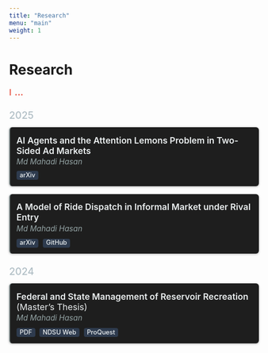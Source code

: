 ```yaml
---
title: "Research"
menu: "main"
weight: 1
---
```


<style>
/* Card container */
.research-card {
  border-left: 2px solid #7f8c8d;
  background: #1e1e1e;
  padding: 0.8rem;
  margin-bottom: 1rem;
  border-radius: 6px;
  box-shadow: 0 1px 4px rgba(0, 0, 0, 0.3);
  transition: background 0.3s ease;
}
.research-card:hover {
  background: #2a2a2a;
}

/* Year headings */
.research-year {
  color: #b0bec5;
  font-size: 1.25rem;
  margin-top: 1.5rem;
  margin-bottom: 0.75rem;
  font-weight: 500;
}

/* Paper title */
.research-title {
  color: #ecf0f1;
  font-size: 1.1rem;
  font-weight: 600;
  text-transform: none;
  margin: 0.15rem 0;
}
.research-title:hover {
  color: #ffffff;
}

/* Author line */
.research-author {
  font-style: italic;
  color: #95a5a6;
  margin-bottom: 0.6rem;
  font-size: 0.95rem;
}

/* Badges */
.badge {
  display: inline-block;
  padding: 0.2em 0.5em;
  font-size: 0.8rem;
  font-weight: 500;
  line-height: 1;
  border-radius: 0.25rem;
  text-decoration: none;
  margin-right: 0.3rem;
  background: #2e3b4e;
  color: #ecf0f1;
  transition: background 0.2s ease;
}
.badge:hover {
  background: #3f4e63;
}

/* Typing + ellipsis animation */
.typing-container {
  font-size: 1.1rem;
  color: #e74c3c;
  font-weight: 500;
  margin-bottom: 1.5rem;
  white-space: nowrap;
  overflow: hidden;
  display: flex;
  align-items: center;
  gap: 0.3rem;
}
#typing-text {
  display: inline-block;
  animation: typing 6s steps(80, end) 1, fadeOut 1s ease 6s forwards;
  white-space: nowrap;
  overflow: hidden;
}
.typing-dots {
  display: inline-block;
  font-weight: bold;
  animation: dots 1s steps(3, end) infinite;
}

@keyframes typing {
  from { width: 0 }
  to { width: 100% }
}
@keyframes fadeOut {
  to { opacity: 0; }
}
@keyframes dots {
  0%   { content: ''; }
  25%  { content: '.'; }
  50%  { content: '..'; }
  100% { content: '...'; }
}
</style>

# Research

<div class="typing-container">
  <div id="typing-text">Industrial Organisation, Environmental Economics, Digital Markets, Platform Competition, Online Advertising, Market Design</div>
  <div class="typing-dots">...</div>
</div>

<script>
function restartTyping() {
  const textEl = document.getElementById("typing-text");
  textEl.style.animation = "none";
  void textEl.offsetWidth; // trigger reflow
  textEl.style.animation = "typing 6s steps(80, end) 1, fadeOut 1s ease 6s forwards";
}
setInterval(restartTyping, 8000);
</script>

<div class="research-year">2025</div>

<div class="research-card">
  <div class="research-title">AI Agents and the Attention Lemons Problem in Two-Sided Ad Markets</div>
  <div class="research-author">Md Mahadi Hasan</div>
  <a class="badge" href="https://arxiv.org/abs/2507.22435">arXiv</a>
</div>

<div class="research-card">
  <div class="research-title">A Model of Ride Dispatch in Informal Market under Rival Entry</div>
  <div class="research-author">Md Mahadi Hasan</div>
  <a class="badge" href="https://arxiv.org/abs/2505.20554">arXiv</a>
  <a class="badge" href="https://github.com/your-repo">GitHub</a>
</div>

<div class="research-year">2024</div>

<div class="research-card">
  <div class="research-title">Federal and State Management of Reservoir Recreation <span style="font-style:normal;font-weight:400;">(Master’s Thesis)</span></div>
  <div class="research-author">Md Mahadi Hasan</div>
  <a class="badge" href="/files/thesis.pdf">PDF</a>
  <a class="badge" href="https://library.ndsu.edu/ir/items/da172bce-9782-46ba-9ad3-0dde232a9fe1/full">NDSU Web</a>
  <a class="badge" href="https://www.proquest.com/openview/824fc761c6c67044ab49d92d7dc462b6/1?pq-origsite=gscholar&cbl=18750&diss=y">ProQuest</a>
</div>
